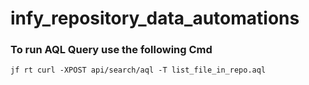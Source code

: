 # infy_repository_data_automations

### To run AQL Query use the following Cmd 
```
jf rt curl -XPOST api/search/aql -T list_file_in_repo.aql
```
